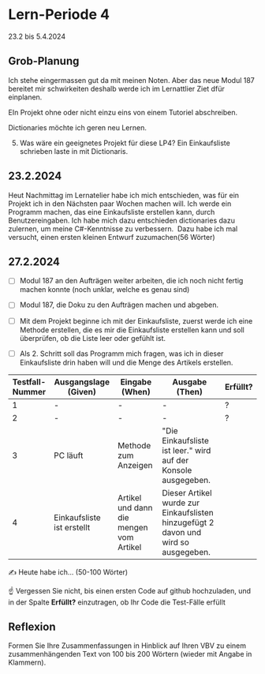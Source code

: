 # Lern-Periode 4

23.2 bis 5.4.2024

## Grob-Planung

Ich stehe eingermassen gut da mit meinen Noten. Aber das neue Modul 187 bereitet mir schwirkeiten deshalb werde ich im Lernattlier Ziet dfür einplanen.

EIn Projekt ohne oder nicht einzu eins von einem Tutoriel abschreiben.

Dictionaries möchte ich geren neu Lernen.

5. Was wäre ein geeignetes Projekt für diese LP4?
Ein Einkaufsliste schrieben laste in mit Dictionaris.

## 23.2.2024

Heut Nachmittag im Lernatelier habe ich mich entschieden, was für ein Projekt ich in den Nächsten paar Wochen machen will. Ich werde ein Programm machen, das eine Einkaufsliste erstellen kann, durch Benutzereingaben. Ich habe mich dazu entschieden dictionaries dazu zulernen, um meine C#-Kenntnisse zu verbessern.  Dazu habe ich mal versucht, einen ersten kleinen Entwurf zuzumachen(56 Wörter)

## 27.2.2024

- [ ] Modul 187 an den Aufträgen weiter arbeiten, die ich noch nicht fertig machen konnte (noch unklar, welche es genau sind)
- [ ] Modul 187, die Doku zu den Aufträgen machen und abgeben.
- [ ] Mit dem Projekt beginne ich mit der Einkaufsliste, zuerst werde ich eine Methode erstellen, die es mir die Einkaufsliste erstellen kann und soll überprüfen, ob die Liste leer oder gefühlt ist.
- [ ] Als 2. Schritt soll das Programm mich fragen, was ich in dieser Einkaufsliste drin haben will und die Menge des Artikels erstellen.


| Testfall-Nummer | Ausgangslage (Given) | Eingabe (When) | Ausgabe (Then) | Erfüllt? |
| --------------- | -------------------- | -------------- | -------------- | -------- |
| 1               |     -                |    -            |       -         |       ?   |
| 2               |    -                  |        -        |        -        |      ?    |
| 3               |      PC läuft                |  Methode zum Anzeigen            |         "Die Einkaufsliste ist leer." wird auf der Konsole ausgegeben.         |          |
| 4               |     Einkaufsliste ist erstellt                 | Artikel und dann die mengen vom Artikel               |       Dieser Artikel wurde zur Einkaufslisten hinzugefügt 2 davon und wird so ausgegeben.         |          |

✍️ Heute habe ich... (50-100 Wörter)

☝️ Vergessen Sie nicht, bis einen ersten Code auf github hochzuladen, und in der Spalte **Erfüllt?** einzutragen, ob Ihr Code die Test-Fälle erfüllt



## Reflexion

Formen Sie Ihre Zusammenfassungen in Hinblick auf Ihren VBV zu einem zusammenhängenden Text von 100 bis 200 Wörtern (wieder mit Angabe in Klammern).

